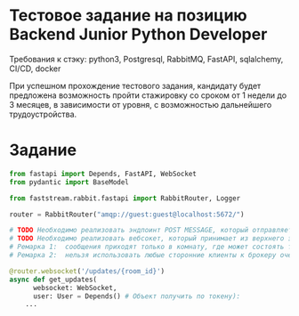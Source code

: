 # Тестовое задание на позицию Backend Junior Python Developer

Требования к стэку: python3, Postgresql, RabbitMQ, FastAPI, sqlalchemy, CI/CD, docker

При успешном прохождение тестового задания, кандидату будет предложена возможность пройти стажировку со сроком от 1 недели до 3 месяцев, в зависимости от уровня, с возможностью дальнейшего трудоустройства.

# Задание

```python
from fastapi import Depends, FastAPI, WebSocket
from pydantic import BaseModel

from faststream.rabbit.fastapi import RabbitRouter, Logger

router = RabbitRouter("amqp://guest:guest@localhost:5672/")

# TODO Необходимо реализовать эндпоинт POST MESSAGE, который отправляет сообщения
# TODO Необходимо реализовать вебсокет, который принимает из верхнего эндпоинта сообщения
# Ремарка 1:  сообщения приходят только в комнату, где может состоять только 2 юзера
# Ремарка 2:  нельзя использовать любые сторонние клиенты к брокеру очередей (в том числе и прямое API), за исключением faststream

@router.websocket('/updates/{room_id}')
async def get_updates(
      websocket: WebSocket,
      user: User = Depends() # Объект получить по токену):
    ...

```